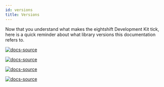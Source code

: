 ```yaml
---
id: versions
title: Versions
---
```


Now that you understand what makes the eightshift Development Kit tick, here is a quick reminder about what library versions this documentation refers to.

[![docs-source](https://img.shields.io/badge/version--6.0.0-eightshift--boilerplate-red?style=for-the-badge&logo=)](https://github.com/infinum/eightshift-boilerplate/tree/6.0.0)

[![docs-source](https://img.shields.io/badge/version--6.0.0-eightshift--boilerplate--plugin-important?style=for-the-badge&logo=)](https://github.com/infinum/eightshift-boilerplate/tree/6.0.0)

[![docs-source](https://img.shields.io/badge/version--4.0.0-eightshift--libs-blue?style=for-the-badge&logo=)](https://github.com/infinum/eightshift-libs/tree/4.0.0)

[![docs-source](https://img.shields.io/badge/version--5.0.0-eightshift--frontend--libs-yellow?style=for-the-badge&logo=)](https://github.com/infinum/eightshift-frontend-libs/tree/5.0.0)

